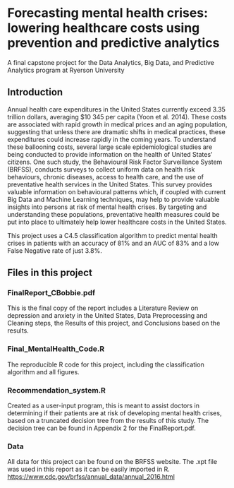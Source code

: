 # Forecasting mental health crises: lowering healthcare costs using prevention and predictive analytics
A final capstone project for the Data Analytics, Big Data, and Predictive Analytics program at Ryerson University

## Introduction
Annual health care expenditures in the United States currently exceed 3.35 trillion dollars, averaging $10 345 per capita (Yoon et al. 2014). These costs are associated with rapid growth in medical prices and an aging population, suggesting that unless there are dramatic shifts in medical practices, these expenditures could increase rapidly in the coming years. 
To understand these ballooning costs, several large scale epidemiological studies are being conducted to provide information on the health of United States’ citizens. One such study, the Behavioural Risk Factor Surveillance System (BRFSS), conducts surveys to collect uniform data on health risk behaviours, chronic diseases, access to health care, and the use of preventative health services in the United States.  This survey provides valuable information on behavioural patterns which, if coupled with current Big Data and Machine Learning techniques, may help to provide valuable insights into persons at risk of mental health crises. By targeting and understanding these populations, preventative health measures could be put into place to ultimately help lower healthcare costs in the United States.

This project uses a C4.5 classification algorithm to predict mental health crises in patients with an accuracy of 81% and an AUC of 83% and a low False Negative rate of just 3.8%. 

## Files in this project

### FinalReport_CBobbie.pdf
  This is the final copy of the report includes a Literature Review on depression and anxiety in the United States, Data Preprocessing and Cleaning steps, the Results of this project, and Conclusions based on the results.
  
### Final_MentalHealth_Code.R
  The reproducible R code for this project, including the classification algorithm and all figures.

### Recommendation_system.R
  Created as a user-input program, this is meant to assist doctors in determining if their patients are at risk of developing mental health crises, based on a truncated decision tree from the results of this study. The decision tree can be found in Appendix 2 for the FinalReport.pdf.
  
### Data
  All data for this project can be found on the BRFSS website. The .xpt file was used in this report as it can be easily imported in R.
    https://www.cdc.gov/brfss/annual_data/annual_2016.html
    


